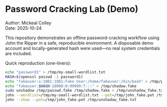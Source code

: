 # Password Cracking Lab (Demo)

Author: Mickeal Colley  
Date: 2025-10-24

This repository demonstrates an offline password-cracking workflow using John the Ripper in a safe, reproducible environment. A disposable demo account and locally-generated hash were used—no real system credentials are included.

Quick reproduction (one-liners):
```bash
echo "password1" > /tmp/my-small-wordlist.txt
HASH=$(openssl passwd -1 password1)
echo "fakeuser:x:1001:1001:Fake User:/home/fakeuser:/bin/bash" > /tmp/passwd.fake
echo "fakeuser:$HASH:18000:0:99999:7:::" > /tmp/shadow.fake
sudo unshadow /tmp/passwd.fake /tmp/shadow.fake > /tmp/unshadow_fake.txt
john --wordlist=/tmp/my-small-wordlist.txt --pot=/tmp/john_fake.pot /tmp/unshadow_fake.txt
john --show --pot=/tmp/john_fake.pot /tmp/unshadow_fake.txt

